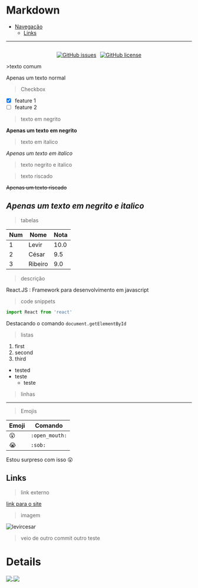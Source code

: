 # Markdown 


- [Navegação](#markdown)
    - [Links](#links)
---
<div style="display: flex; gap: 10px; justify-content: center;">

[![GitHub issues](https://img.shields.io/github/issues/levircesar/gitcursoemvideo)](https://github.com/levircesar/gitcursoemvideo/issues)

[![GitHub license](https://img.shields.io/github/license/levircesar/gitcursoemvideo)](https://github.com/levircesar/gitcursoemvideo/blob/main/LICENSE) 

</div>
>texto comum

Apenas um texto normal

>Checkbox

- [x] feature 1
- [ ] feature 2

>texto em negrito

**Apenas um texto em negrito**

>texto em italico

_Apenas um texto em italico_

>texto negrito e italico

>texto riscado

~~Apenas um texto riscado~~

_*Apenas um texto em negrito e italico*_
---
> tabelas

Num | Nome | Nota
---|---|---
1 | Levir | 10.0
2 | César | 9.5
3 | Ribeiro | 9.0

>descrição

React.JS
: Framework para desenvolvimento em javascript

>code snippets
```js
import React from 'react'
```

Destacando o comando `document.getElementById` 

>listas
1. first
2. second
3. third 

* tested
* teste
  * teste  

>linhas

----------

>Emojis

Emoji | Comando
--- | ---
:open_mouth: | `:open_mouth:`
:sob: | `:sob:`

Estou surpreso com isso :open_mouth:
## Links
>link externo 

[link para o site](https://oqueeumando.online)

>imagem

![levircesar](https://avatars.githubusercontent.com/u/42752810?v=4)

>veio de outro commit
outro
teste

# Details

<p align="justify">
  <a href="https://github.com/anuraghazra/github-readme-stats">
  <img align="center" src="https://github-readme-stats.vercel.app/api?username=levircesar&show_icons=true&count_private=true&theme=dracula&hide=issues" />
  </a>
    <a href="https://github.com/anuraghazra/github-readme-stats">
    <img align="center" src="https://github-readme-stats.vercel.app/api/top-langs/?username=levircesar&layout=compact&theme=dracula" />
  </a>
</p>


